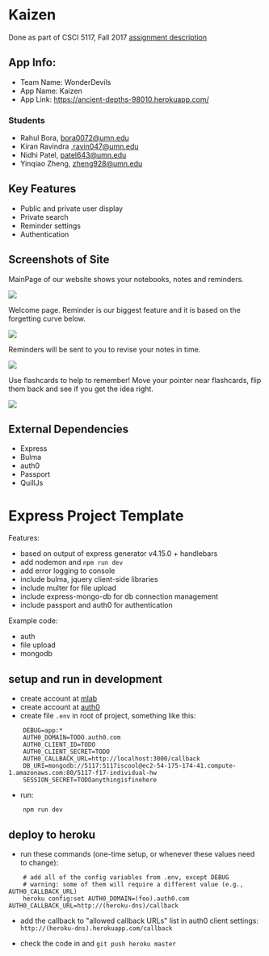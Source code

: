 # Kaizen

Done as part of CSCI 5117, Fall 2017
[assignment description](https://docs.google.com/document/d/1Z_NWRqz4M6dhsfzU2l9alMWpy0PK0xj38uP8qPEZvdY/edit?usp=sharing)

## App Info:

* Team Name: WonderDevils
* App Name: Kaizen
* App Link: <https://ancient-depths-98010.herokuapp.com/>

### Students

* Rahul Bora, bora0072@umn.edu
* Kiran Ravindra ,ravin047@umn.edu
* Nidhi Patel, patel643@umn.edu
* Yinqiao Zheng, zheng928@umn.edu


## Key Features

* Public and private user display
* Private search
* Reminder settings
* Authentication

## Screenshots of Site


MainPage of our website shows your notebooks, notes and reminders.


![](https://github.com/umn-5117-f17/module-2-group-assignment-wonderdevils/blob/master/public/images/MainPage.png)


Welcome page. Reminder is our biggest feature and it is based on the forgetting curve below. 


![](https://github.com/umn-5117-f17/module-2-group-assignment-wonderdevils/blob/master/public/images/ExplorePage.png)



Reminders will be sent to you to revise your notes in time.


![](https://github.com/umn-5117-f17/module-2-group-assignment-wonderdevils/blob/master/public/images/ReminderPage.png)


Use flashcards to help to remember! Move your pointer near flashcards, flip them back and see if you get the idea right.



![](https://github.com/umn-5117-f17/module-2-group-assignment-wonderdevils/blob/master/public/images/RevisePage.png)




## External Dependencies

* Express
* Bulma
* auth0
* Passport
* QuillJs



# Express Project Template

Features:

* based on output of express generator v4.15.0 + handlebars
* add nodemon and `npm run dev`
* add error logging to console
* include bulma, jquery client-side libraries
* include multer for file upload
* include express-mongo-db for db connection management
* include passport and auth0 for authentication

Example code:

* auth
* file upload
* mongodb

## setup and run in development

* create account at [mlab](https://mlab.com/)
* create account at [auth0](https://auth0.com/)
* create file `.env` in root of project, something like this:

```
    DEBUG=app:*
    AUTH0_DOMAIN=TODO.auth0.com
    AUTH0_CLIENT_ID=TODO
    AUTH0_CLIENT_SECRET=TODO
    AUTH0_CALLBACK_URL=http://localhost:3000/callback
    DB_URI=mongodb://5117:5117iscool@ec2-54-175-174-41.compute-1.amazonaws.com:80/5117-f17-individual-hw
    SESSION_SECRET=TODOanythingisfinehere
```

* run:

```
    npm run dev
```

## deploy to heroku

* run these commands (one-time setup, or whenever these values need to change):

```
    # add all of the config variables from .env, except DEBUG
    # warning: some of them will require a different value (e.g., AUTH0_CALLBACK_URL)
    heroku config:set AUTH0_DOMAIN=(foo).auth0.com AUTH0_CALLBACK_URL=http://(heroku-dns)/callback
```

* add the callback to "allowed callback URLs" list in auth0 client settings: `http://(heroku-dns).herokuapp.com/callback`

* check the code in and `git push heroku master`
